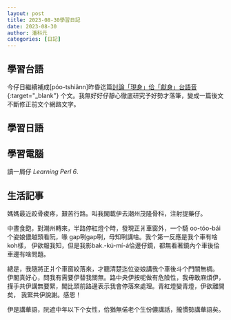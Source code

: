 ```yaml
---
layout: post
title: 2023-08-30學習日記
date: 2023-08-30
author: 潘科元
categories: [日記]
---
```

## 學習台語

今仔日繼續補成[póo-tshiânn]昨昏迄篇[討論「現身」佮「獻身」台語音](/posts/台語-現身-佮-獻身-唸仝音/){:target="_blank"}
个文。我無好好仔靜心徹底研究予好勢才落筆，變成一篇後文不斷修正前文个網路文字。

## 學習日語

## 學習電腦

讀一屑仔 *Learning Perl 6*.

## 生活記事

媽媽最近跤骨痠疼，艱苦行路。叫我閣載伊去潮州茂隆骨科，注射提藥仔。

中晝食飽，對潮州轉來，半路停紅燈个時，發現正爿車窗外，一个騎 oo-tóo-bái
个姿娘儂越頭看阮，喙 gap咧gap咧，毋知咧講啥。我个第一反應是我个車有啥koh樣，
伊欲報我知，但是我影bak.-kú-mí-á佮邊仔鏡，都無看著鏡內个車後佮車邊有啥問題。

總是，我隨將正爿个車窗絞落來，才聽清楚迄位姿娘講我个車後斗个門關無椆。
伊閣真好心，問我有需要伊替我關無。路中央伊按呢做有危險性，我毋敢麻煩伊，
擛手共伊講無要緊，閣比頭前路邊表示我會停落來處理。青紅燈變青燈，伊欲離開矣，
我緊共伊說謝。感恩！

伊是講華語，阮遮中年以下个女性，佮猶無偌老个生份儂講話，攏慣勢講華語矣。
